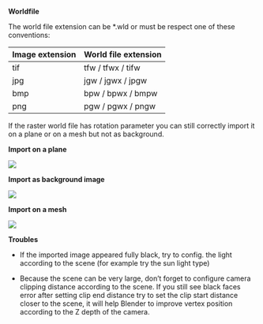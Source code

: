 **Worldfile**

The world file extension can be *.wld or must be respect one of these conventions: 

Image extension     |   World file extension
--------------------|-----------------------------------
tif                 |   tfw / tfwx / tifw
jpg                 |   jgw / jgwx / jpgw
bmp                 |   bpw / bpwx / bmpw
png                 |   pgw / pgwx / pngw

If the raster world file has rotation parameter you can still correctly import it on a plane or on a mesh but not as background.

**Import on a plane**

![](https://github.com/domlysz/BlenderGIS/raw/master/images/georaster_Mode_On_plane.jpeg)

**Import as background image**

![](https://github.com/domlysz/BlenderGIS/raw/master/images/georaster_Mode_As_Background.jpeg)

**Import on a mesh**

![](https://github.com/domlysz/BlenderGIS/raw/master/images/georaster_Mode_On_Mesh.jpeg)

**Troubles**

* If the imported image appeared fully black, try to config. the light according to the scene (for example try the sun light type)

* Because the scene can be very large, don’t forget to configure camera clipping distance according to the scene. If you still see black faces error after setting clip end distance try to set the clip start distance closer to the scene, it will help Blender to improve vertex position according to the Z depth of the camera.

